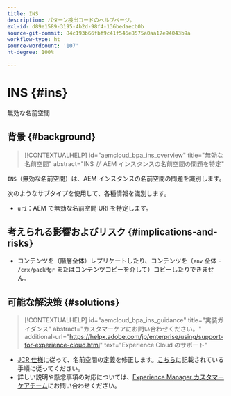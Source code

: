 ```yaml
---
title: INS
description: パターン検出コードのヘルプページ。
exl-id: d89e1589-3195-4b2d-98f4-136bedaecb0b
source-git-commit: 84c193b66fbf9c41f546e8575a0aa17e94043b9a
workflow-type: ht
source-wordcount: '107'
ht-degree: 100%

---
```


# INS {#ins}

無効な名前空間

## 背景 {#background}

>[!CONTEXTUALHELP]
>id="aemcloud_bpa_ins_overview"
>title="無効な名前空間"
>abstract="INS が AEM インスタンスの名前空間の問題を特定"

`INS`（無効な名前空間）は、AEM インスタンスの名前空間の問題を識別します。

次のようなサブタイプを使用して、各種情報を識別します。

* `uri`：AEM で無効な名前空間 URI を特定します。

## 考えられる影響およびリスク {#implications-and-risks}

* コンテンツを（階層全体）レプリケートしたり、コンテンツを（`env` 全体 - `/crx/packMgr` またはコンテンツコピーを介して）コピーしたりできません。

## 可能な解決策 {#solutions}

>[!CONTEXTUALHELP]
>id="aemcloud_bpa_ins_guidance"
>title="実装ガイダンス"
>abstract="カスタマーケアにお問い合わせください。"
>additional-url="https://helpx.adobe.com/jp/enterprise/using/support-for-experience-cloud.html" text="Experience Cloud のサポート"

* [JCR 仕様](https://developer.adobe.com/experience-manager/reference-materials/spec/jcr/1.0/4.5_Namespaces.html)に従って、名前空間の定義を修正します。[こちら](https://experienceleaguecommunities.adobe.com/t5/adobe-experience-manager/how-can-i-delete-a-namespace-created-in-crx/td-p/225163)に記載されている手順に従ってください。
* 詳しい説明や懸念事項の対応については、[Experience Manager カスタマーケアチーム](https://helpx.adobe.com/jp/enterprise/using/support-for-experience-cloud.html)にお問い合わせください。
